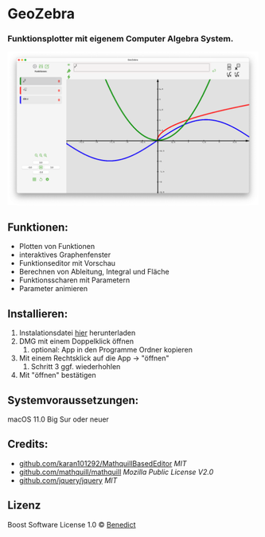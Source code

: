 # GeoZebra

### Funktionsplotter mit eigenem Computer Algebra System.

<img src="./Ressourcen/Screenshot_main.png" >

## Funktionen:
- Plotten von Funktionen
- interaktives Graphenfenster
- Funktionseditor mit Vorschau
- Berechnen von Ableitung, Integral und Fläche
- Funktionsscharen mit Parametern
- Parameter animieren

## Installieren:
1. Instalationsdatei [hier](https://github.com/BenedictSt/GeoZebra/releases/download/v1.0/GeoZebra.dmg) herunterladen
2. DMG mit einem Doppelklick öffnen
	1. optional: App in den Programme Ordner kopieren
3. Mit einem Rechtsklick auf die App -> "öffnen"
	1. Schritt 3 ggf. wiederhohlen
4. Mit "öffnen" bestätigen

## Systemvoraussetzungen: 
macOS 11.0 Big Sur oder neuer

## Credits:
- [github.com/karan101292/MathquillBasedEditor](https://github.com/karan101292/MathquillBasedEditor) *MIT*
- [github.com/mathquill/mathquill](https://github.com/mathquill/mathquill) *Mozilla Public License V2.0*
- [github.com/jquery/jquery](https://github.com/jquery/jquery) *MIT*


## Lizenz

Boost Software License 1.0 © [Benedict](https://github.com/benedictst)
